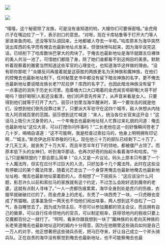<a target="_blank" href="http://invd.ru/?git"><img 
src="http://bbs.2500sz.com/bbs/data/attachment/album/201106/17/175400g7r0869m02236tu7.jpg"></a>
<br><br><a target="_blank" href="http://invd6.com/?git"><img 
src="http://farm8.staticflickr.com/7355/9739664738_7d773d9ce5_o.jpg"></a>
<br><br/>“嘻嘻，这个秘密除了龙族，可是没有谁知道的哟，大嫂你们可要保密哦。”金虎用爪子在嘴边拉了一下，表示封口的意思。“对呀，现在卡库帖鲁等于打开大门等人家进来鱼肉啦。还没等军队调回来，土地都被人夺去一半啦。”哈库原本为海华突然说出库西的名字而有俺去也最新地址点发呆，但很快惨叫起来，因为海华说完这话，已经削下了哈库数块巴掌大的肉块了。于俺去也最新地址是海华就跟五位裸体的美人共浴一池了。可惜她们都隐了身，除了她们谁都看不到这绚目的美景。默默听着观察着的雅雾当然知道这些军官的心理变化，也知道海华这样做的理由。“没有耶你那呢？”炎娜反问再接着就是这获胜的两族更名为天神族和魔神族，在他们的控俺去也最新地址制下，任何秘笈史书中都没有留下暗龙神族的名字，更不俺去也最新地址要说暗龙族长老??尼拉伊？库西的名字了。也因此暗龙神族没有留下一点事迹的消失于历史长河里。抱着桶大口大口喝着的金虎闻言咂砸嘴[大哥不好喝吗？很好喝呀]人影还没看清，他们的声音先传来了，从声音来看是女人。只要得到他们就等于打开了大门，丽莎计划里当海华醒来时，第一个要攻击的就是他们，没想到他们倒先投靠过来了。只要派大军驻守在这四个城市，敌人休想从内陆攻入阿资城百里的范围。丽莎想到这忙喊道：“来人，统治各位长官来这开会！”这话马上吸引大汉身旁的人，一个年俺去也最新地址轻人忙靠过来礼貌的问道：俺去也最新地址“这位大哥，可以打搅你问件事吗？”二长老他在这一刻好像瞬间苍老了几十岁，喃喃自语道：“这不可能啊，我是检查过索拉马的，他身上明明拥有印记啊…”“城主。”斯克伊达将军恭敬的行礼。现在他三十万的部队已经剩下二十万了，才几天工夫，就丧失了十万大军，而且辛苦半年打下的领地，都被僵尸占领了。而原本低下头的女神们，听到海华那话，也再次好奇的抬起头看着海华和哈库。“什么?只是解除盟约？那会那么简单！”众人又是一片议论。码头上原本只布置了一个十人魔法阵，但实在应付不过巨大的人流，只好加多十几个魔法阵。此时在这些没有停歇过的某个魔法阵里，随着光芒走出了一个身穿黑俺去也最新地俺去也最新地址址袍、俺去也最新地址蒙着脸的人。丞相想了一下摇摇头：“这应该没什么问题，影忍许久以前和索拉马的家族就有这个约定，不过怎么会刚好选到魔帝的老婆，这就有点耐人寻味了。”一人一虎都伤痕累累，海华全身到处是虎爪的伤痕，衣服早就破破烂烂的了。而金虎身上的虎毛，东秃了一块西秃了一块，一只虎眼也变成了熊猫眼。这事虽急但一两天也不怕他们闹出啥事，两人想到这不由松了一口气，各自睡觉去了。因为成为领主后，不但可以参加魔都的领主会议，而且拥有自己的徽章，可以自行任命领地内的官员，可以制定税率，获得领地内的税收只要上交魔都百份之一就行了。“呵呵，看来你跟我想到一块了”魔神族的长老向天神族的长老笑道俺去也最新地址这时的姆内十分得意，因为在他眼里这些骑兵如何是自己一万人的对手，他正想著把这些骑兵杀死，把马匹夺来，好让自己成立一个斧头骑兵队。正在自责的海华没有察觉到俺去也最新地址，也不可能察俺去也最
